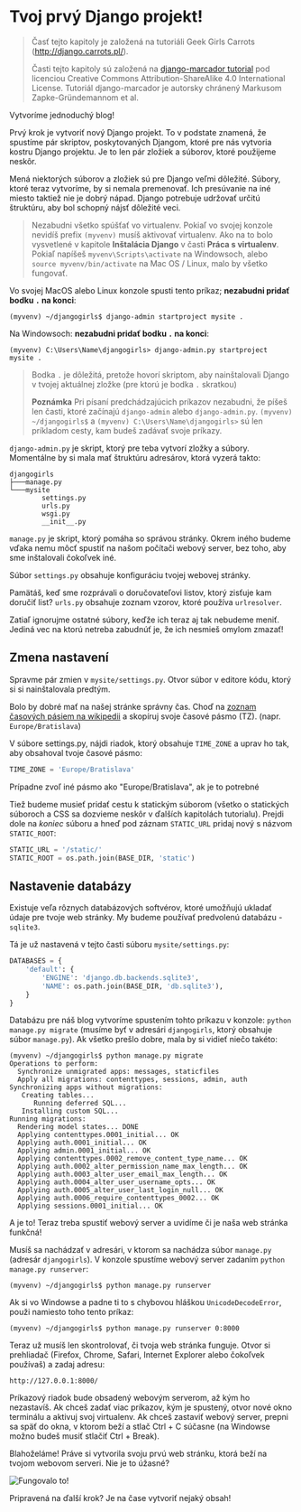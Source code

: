 # Tvoj prvý Django projekt!

> Časť tejto kapitoly je založená na tutoriáli Geek Girls Carrots (http://django.carrots.pl/).
>
> Časti tejto kapitoly sú založená na [django-marcador tutorial][1] pod licenciou Creative Commons Attribution-ShareAlike 4.0 International License. Tutoriál django-marcador je autorsky chránený Markusom Zapke-Gründemannom et al.

 [1]: http://django-marcador.keimlink.de/

Vytvoríme jednoduchý blog!

Prvý krok je vytvoriť nový Django projekt. To v podstate znamená, že spustíme pár skriptov, poskytovaných Djangom, ktoré pre nás vytvoria kostru Django projektu. Je to len pár zložiek a súborov, ktoré použijeme neskôr.

Mená niektorých súborov a zložiek sú pre Django veľmi dôležité. Súbory, ktoré teraz vytvoríme, by si nemala premenovať. Ich presúvanie na iné miesto taktiež nie je dobrý nápad. Django potrebuje udržovať určitú štruktúru, aby bol schopný nájsť dôležité veci.

> Nezabudni všetko spúšťať vo virtualenv. Pokiaľ vo svojej konzole nevidíš prefix `(myvenv)` musíš aktivovať virtualenv. Ako na to bolo vysvetlené v kapitole **Inštalácia Django** v časti **Práca s virtualenv**. Pokiaľ napíšeš `myvenv\Scripts\activate` na Windowsoch, alebo `source myvenv/bin/activate` na Mac OS / Linux, malo by všetko fungovať.

Vo svojej MacOS alebo Linux konzole spusti tento príkaz; **nezabudni pridať bodku `.` na konci**:

```
(myvenv) ~/djangogirls$ django-admin startproject mysite .
```

Na Windowsoch: **nezabudni pridať bodku `.` na konci**:

```
(myvenv) C:\Users\Name\djangogirls> django-admin.py startproject mysite .
```

> Bodka `.` je dôležitá, pretože hovorí skriptom, aby nainštalovali Django v tvojej aktuálnej zložke (pre ktorú je bodka `.` skratkou)
>
> **Poznámka** Pri písaní predchádzajúcich príkazov nezabudni, že píšeš len časti, ktoré začínajú `django-admin` alebo `django-admin.py`. `(myvenv) ~/djangogirls$` a `(myvenv) C:\Users\Name\djangogirls>` sú len príkladom cesty, kam budeš zadávať svoje príkazy.

`django-admin.py` je skript, ktorý pre teba vytvorí zložky a súbory. Momentálne by si mala mať štruktúru adresárov, ktorá vyzerá takto:

```
djangogirls
├───manage.py
└───mysite
        settings.py
        urls.py
        wsgi.py
        __init__.py
```

`manage.py` je skript, ktorý pomáha so správou stránky. Okrem iného budeme vďaka nemu môcť spustiť na našom počítači webový server, bez toho, aby sme inštalovali čokoľvek iné.

Súbor `settings.py` obsahuje konfiguráciu tvojej webovej stránky.

Pamätáš, keď sme rozprávali o doručovateľovi listov, ktorý zisťuje kam doručiť list? `urls.py` obsahuje zoznam vzorov, ktoré používa `urlresolver`.

Zatiaľ ignorujme ostatné súbory, keďže ich teraz aj tak nebudeme meniť. Jediná vec na ktorú netreba zabudnúť je, že ich nesmieš omylom zmazať!

## Zmena nastavení

Spravme pár zmien v `mysite/settings.py`. Otvor súbor v editore kódu, ktorý si si nainštalovala predtým.

Bolo by dobré mať na našej stránke správny čas. Choď na [zoznam časových pásiem na wikipedii][2] a skopíruj svoje časové pásmo (TZ). (napr. `Europe/Bratislava`)

 [2]: https://en.wikipedia.org/wiki/List_of_tz_database_time_zones

V súbore settings.py, nájdi riadok, ktorý obsahuje `TIME_ZONE` a uprav ho tak, aby obsahoval tvoje časové pásmo:

```python
TIME_ZONE = 'Europe/Bratislava'
```

Prípadne zvoľ iné pásmo ako "Europe/Bratislava", ak je to potrebné

Tiež budeme musieť pridať cestu k statickým súborom (všetko o statických súboroch a CSS sa dozvieme neskôr v ďalších kapitolách tutorialu). Prejdi dole na *koniec* súboru a hneď pod záznam `STATIC_URL` pridaj nový s názvom `STATIC_ROOT`:

```python
STATIC_URL = '/static/'
STATIC_ROOT = os.path.join(BASE_DIR, 'static')
```

## Nastavenie databázy

Existuje veľa rôznych databázových softvérov, ktoré umožňujú ukladať údaje pre tvoje web stránky. My budeme používať predvolenú databázu - `sqlite3`.

Tá je už nastavená v tejto časti súboru `mysite/settings.py`:

```python
DATABASES = {
    'default': {
        'ENGINE': 'django.db.backends.sqlite3',
        'NAME': os.path.join(BASE_DIR, 'db.sqlite3'),
    }
}
```

Databázu pre náš blog vytvoríme spustením tohto príkazu v konzole: `python manage.py migrate` (musíme byť v adresári `djangogirls`, ktorý obsahuje súbor `manage.py`). Ak všetko prešlo dobre, mala by si vidieť niečo takéto:

```
(myvenv) ~/djangogirls$ python manage.py migrate
Operations to perform:
  Synchronize unmigrated apps: messages, staticfiles
  Apply all migrations: contenttypes, sessions, admin, auth
Synchronizing apps without migrations:
   Creating tables...
      Running deferred SQL...
   Installing custom SQL...
Running migrations:
  Rendering model states... DONE
  Applying contenttypes.0001_initial... OK
  Applying auth.0001_initial... OK
  Applying admin.0001_initial... OK
  Applying contenttypes.0002_remove_content_type_name... OK
  Applying auth.0002_alter_permission_name_max_length... OK
  Applying auth.0003_alter_user_email_max_length... OK
  Applying auth.0004_alter_user_username_opts... OK
  Applying auth.0005_alter_user_last_login_null... OK
  Applying auth.0006_require_contenttypes_0002... OK
  Applying sessions.0001_initial... OK
```

A je to! Teraz treba spustiť webový server a uvidíme či je naša web stránka funkčná!

Musíš sa nachádzať v adresári, v ktorom sa nachádza súbor `manage.py` (adresár `djangogirls`). V konzole spustíme webový server zadaním `python manage.py runserver`:

```
(myvenv) ~/djangogirls$ python manage.py runserver
```

Ak si vo Windowse a padne ti to s chybovou hláškou `UnicodeDecodeError`, použi namiesto toho tento príkaz:

```
(myvenv) ~/djangogirls$ python manage.py runserver 0:8000
```

Teraz už musíš len skontrolovať, či tvoja web stránka funguje. Otvor si prehliadač (Firefox, Chrome, Safari, Internet Explorer alebo čokoľvek používaš) a zadaj adresu:

```
http://127.0.0.1:8000/
```

Príkazový riadok bude obsadený webovým serverom, až kým ho nezastavíš. Ak chceš zadať viac príkazov, kým je spustený, otvor nové okno terminálu a aktivuj svoj virtualenv. Ak chceš zastaviť webový server, prepni sa späť do okna, v ktorom beží a stlač Ctrl + C súčasne (na Windowse možno budeš musiť stlačiť Ctrl + Break).

Blahoželáme! Práve si vytvorila svoju prvú web stránku, ktorá beží na tvojom webovom serveri. Nie je to úžasné?

![Fungovalo to!][3]

 [3]: images/it_worked2.png

Pripravená na ďalší krok? Je na čase vytvoriť nejaký obsah!

